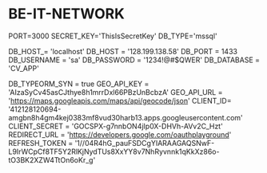 # BE-IT-NETWORK




PORT=3000
SECRET_KEY='ThisIsSecretKey'
DB_TYPE='mssql'

DB_HOST_= 'localhost'
DB_HOST = '128.199.138.58'
DB_PORT = 1433
DB_USERNAME = 'sa'
DB_PASSWORD = '1234!@#$QWER'
DB_DATABASE = 'CV_APP'

DB_TYPEORM_SYN = true
GEO_API_KEY = 'AIzaSyCv45asCJthye8h1mrrDxl66PBzUnBcbzA'
GEO_API_URL = 'https://maps.googleapis.com/maps/api/geocode/json'
CLIENT_ID= '412128120694-amgbn8h4gm4kej0383mf8vud30harb13.apps.googleusercontent.com'
CLIENT_SECRET = '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'
REDIRECT_URL = 'https://developers.google.com/oauthplayground'
REFRESH_TOKEN = '1//04R4hG_pauFSDCgYIARAAGAQSNwF-L9IrWCpCf8TF5Y2RlKjNydTUs8XxYY8v7NhRyvnnk1qKkXz86o-tO3BK2XZW4TtOn6oKr_g'
